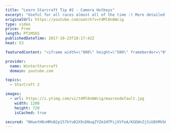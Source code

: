 ```yaml
---
title: "Learn Starcraft Tip #2 - Camera Hotkeys"
excerpt: "Useful for all races almost all of the time :) More detailed guides/tutorials under the learn to play starcraft playlist."
originalUrl: https://youtube.com/watch?v=t4Ml0nAWcig
type: video
price: Free
length: PT1M56S
publishedDateTime: 2017-10-23T18:17:42Z
heat: 53

featuredContent: "<iframe width=\"800\" height=\"500\" frameborder=\"0\" src=\"https://www.youtube.com/embed/t4Ml0nAWcig\" allow=\"accelerometer; autoplay; encrypted-media; gyroscope; picture-in-picture\" allowfullscreen></iframe>"

provider:
  name: WinterStarcraft
  domain: youtube.com

topics:
  - StarCraft 2

images:
  - url: https://i.ytimg.com/vi/t4Ml0nAWcig/maxresdefault.jpg
    width: 1280
    height: 720
    isCached: true

secured: "NXwotH8vHMsN2p157kYuB2X9sDNuqZYZm1HTPijXVfoA/KGEWnZjSiU8XMVG6gTtrCkx0IYIFPyhvfZpXKSfxf2IKv/xNRGCJte6cwsJSBkHwoUjMT8sDmMZ2fCHkHqkzH4PUy0239XjHZOsoR1luWgDBFl8kwEvW59vYWVur+bXZlftHjrtpbGqU2LySAtce0jZlb20KvVlyX9/EidLUQiAA9X+5g8p03g3Yoc4SCPu86aF+TL6hTsEykOz39DF5gAF8t+DWTb1bQDWqXmrfxl74A+Q4OxVJHr2Q+ii13sc0MsUU1knDVTYI4VaRI7wf0LC7lJSNxKmBwO2gO92MA5BroMv1UN64CiZePIk8QakiGghJV8GNQ28KR1FWR3xfOBwUKm5h3cWZKpe6rMZnpffkEBNLQUsm6Vykx4/IIk=;QXJV1kXFhlERAeTbxZVrOQ=="
---
```


